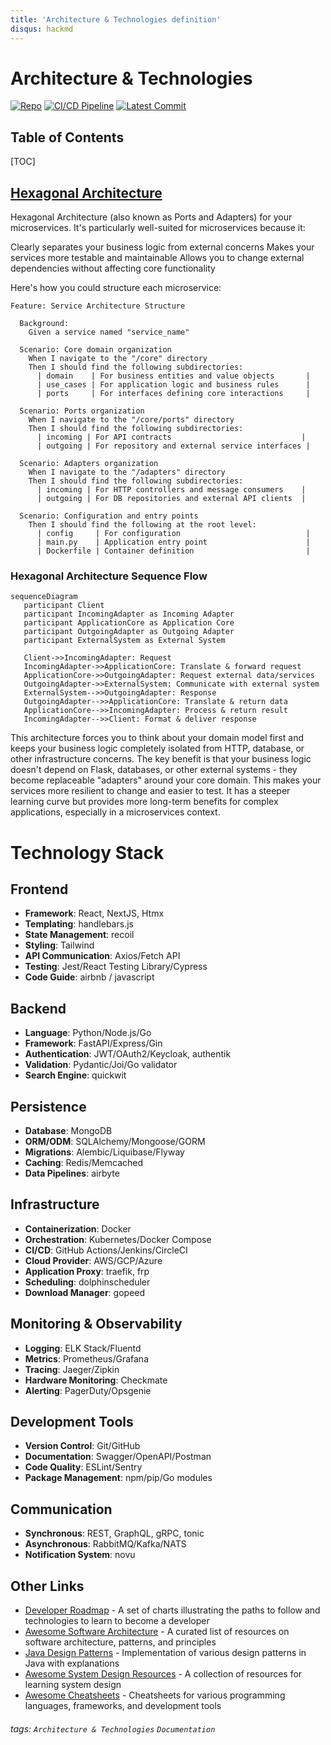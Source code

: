 ```yaml
---
title: 'Architecture & Technologies definition'
disqus: hackmd
---
```


Architecture & Technologies
===
[![Repo](https://img.shields.io/github/repo-size/asubaruwrxsti/flask_rework?label=Flask_Rework)](https://github.com/asubaruwrxsti/flask_rework)
[![CI/CD Pipeline](https://github.com/asubaruwrxsti/flask_rework/actions/workflows/main.yaml/badge.svg)](https://github.com/asubaruwrxsti/flask_rework/actions/workflows/main.yaml)
[![Latest Commit](https://img.shields.io/github/last-commit/asubaruwrxsti/flask_rework)](https://github.com/asubaruwrxsti/flask_rework/commits/main)

## Table of Contents

[TOC]

## [Hexagonal Architecture](https://www.geeksforgeeks.org/hexagonal-architecture-system-design/)

Hexagonal Architecture (also known as Ports and Adapters) for your microservices. It's particularly well-suited for microservices because it:

Clearly separates your business logic from external concerns
Makes your services more testable and maintainable
Allows you to change external dependencies without affecting core functionality

Here's how you could structure each microservice:
```gherkin=!
Feature: Service Architecture Structure

  Background:
    Given a service named "service_name"

  Scenario: Core domain organization
    When I navigate to the "/core" directory
    Then I should find the following subdirectories:
      | domain    | For business entities and value objects       |
      | use_cases | For application logic and business rules      |
      | ports     | For interfaces defining core interactions     |

  Scenario: Ports organization
    When I navigate to the "/core/ports" directory
    Then I should find the following subdirectories:
      | incoming | For API contracts                             |
      | outgoing | For repository and external service interfaces |

  Scenario: Adapters organization
    When I navigate to the "/adapters" directory
    Then I should find the following subdirectories:
      | incoming | For HTTP controllers and message consumers    |
      | outgoing | For DB repositories and external API clients  |

  Scenario: Configuration and entry points
    Then I should find the following at the root level:
      | config     | For configuration                            |
      | main.py    | Application entry point                      |
      | Dockerfile | Container definition                         |
```

### Hexagonal Architecture Sequence Flow

```mermaid
sequenceDiagram
   participant Client
   participant IncomingAdapter as Incoming Adapter
   participant ApplicationCore as Application Core
   participant OutgoingAdapter as Outgoing Adapter
   participant ExternalSystem as External System

   Client->>IncomingAdapter: Request
   IncomingAdapter->>ApplicationCore: Translate & forward request
   ApplicationCore->>OutgoingAdapter: Request external data/services
   OutgoingAdapter->>ExternalSystem: Communicate with external system
   ExternalSystem-->>OutgoingAdapter: Response
   OutgoingAdapter-->>ApplicationCore: Translate & return data
   ApplicationCore-->>IncomingAdapter: Process & return result
   IncomingAdapter-->>Client: Format & deliver response
```

This architecture forces you to think about your domain model first and keeps your business logic completely isolated from HTTP, database, or other infrastructure concerns.
The key benefit is that your business logic doesn't depend on Flask, databases, or other external systems - they become replaceable "adapters" around your core domain. This makes your services more resilient to change and easier to test.
It has a steeper learning curve but provides more long-term benefits for complex applications, especially in a microservices context.

# Technology Stack


## Frontend
- **Framework**: React, NextJS, Htmx
- **Templating**:  handlebars.js
- **State Management**: recoil
- **Styling**: Tailwind
- **API Communication**: Axios/Fetch API
- **Testing**: Jest/React Testing Library/Cypress
- **Code Guide**: airbnb / javascript

## Backend
- **Language**: Python/Node.js/Go
- **Framework**: FastAPI/Express/Gin
- **Authentication**: JWT/OAuth2/Keycloak, authentik
- **Validation**: Pydantic/Joi/Go validator
- **Search Engine**: quickwit

## Persistence
- **Database**: MongoDB
- **ORM/ODM**: SQLAlchemy/Mongoose/GORM
- **Migrations**: Alembic/Liquibase/Flyway
- **Caching**: Redis/Memcached
- **Data Pipelines**: airbyte

## Infrastructure
- **Containerization**: Docker
- **Orchestration**: Kubernetes/Docker Compose
- **CI/CD**: GitHub Actions/Jenkins/CircleCI
- **Cloud Provider**: AWS/GCP/Azure
- **Application Proxy**: traefik, frp
- **Scheduling**: dolphinscheduler
- **Download Manager**: gopeed

## Monitoring & Observability
- **Logging**: ELK Stack/Fluentd
- **Metrics**: Prometheus/Grafana
- **Tracing**: Jaeger/Zipkin
- **Hardware Monitoring**: Checkmate
- **Alerting**: PagerDuty/Opsgenie

## Development Tools
- **Version Control**: Git/GitHub
- **Documentation**: Swagger/OpenAPI/Postman
- **Code Quality**: ESLint/Sentry
- **Package Management**: npm/pip/Go modules

## Communication
- **Synchronous**: REST, GraphQL, gRPC, tonic
- **Asynchronous**: RabbitMQ/Kafka/NATS
- **Notification System**: novu

## Other Links

- [Developer Roadmap](https://github.com/kamranahmedse/developer-roadmap) - A set of charts illustrating the paths to follow and technologies to learn to become a developer
- [Awesome Software Architecture](https://github.com/mehdihadeli/awesome-software-architecture) - A curated list of resources on software architecture, patterns, and principles
- [Java Design Patterns](https://github.com/iluwatar/java-design-patterns) - Implementation of various design patterns in Java with explanations
- [Awesome System Design Resources](https://github.com/ashishps1/awesome-system-design-resources) - A collection of resources for learning system design
- [Awesome Cheatsheets](https://github.com/LeCoupa/awesome-cheatsheets) - Cheatsheets for various programming languages, frameworks, and development tools

###### tags: `Architecture & Technologies` `Documentation`

